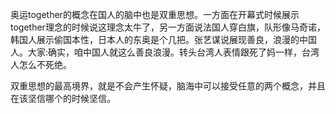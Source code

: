 奥运together的概念在国人的脑中也是双重思想。一方面在开幕式时候展示together理念的时候说这理念太牛了，另一方面说法国人穿白旗，队形像马奇诺，韩国人展示偷国本性，日本人的东奥是个几把。张艺谋说展现善良，浪漫的中国人。大家:确实，咱中国人就这么善良浪漫。转头台湾人表情跟死了妈一样，台湾人怎么不死绝。

双重思想的最高境界，就是不会产生怀疑，脑海中可以接受任意的两个概念，并且在该坚信哪个的时候坚信。